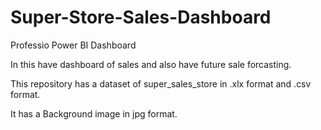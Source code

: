# Super-Store-Sales-Dashboard

Professio Power BI Dashboard

In this have dashboard of sales and also have future sale forcasting. 

This repository has a dataset of super_sales_store  in .xlx format and .csv format.

It has a Background image in jpg format.

